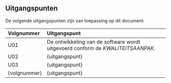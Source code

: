 ## Uitgangspunten

De volgende uitgangspunten zijn van toepassing op dit document:

| Volgnummer   | Uitgangspunt                                                                    |
|:-------------|:--------------------------------------------------------------------------------|
| U01          | De ontwikkeling van de software wordt uitgevoerd conform de $KWALITEITSAANPAK$. |
| U02          | {uitgangspunt}                                                                  |
| U03          | {uitgangspunt}                                                                  |
| {volgnummer} | {uitgangspunt}                                                                  |
